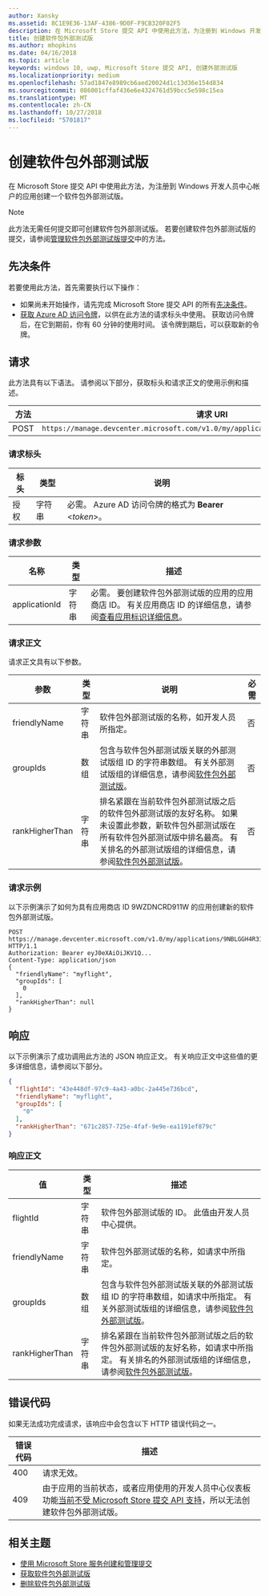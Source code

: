 ```yaml
---
author: Xansky
ms.assetid: 8C1E9E36-13AF-4386-9D0F-F9CB320F02F5
description: 在 Microsoft Store 提交 API 中使用此方法，为注册到 Windows 开发人员中心帐户的应用创建一个软件包外部测试版。
title: 创建软件包外部测试版
ms.author: mhopkins
ms.date: 04/16/2018
ms.topic: article
keywords: windows 10, uwp, Microsoft Store 提交 API, 创建外部测试版
ms.localizationpriority: medium
ms.openlocfilehash: 57ad1847e8989cb6aed20024d1c13d36e154d834
ms.sourcegitcommit: 086001cffaf436e6e4324761d59bcc5e598c15ea
ms.translationtype: MT
ms.contentlocale: zh-CN
ms.lasthandoff: 10/27/2018
ms.locfileid: "5701817"
---
```

# <a name="create-a-package-flight"></a>创建软件包外部测试版

在 Microsoft Store 提交 API 中使用此方法，为注册到 Windows 开发人员中心帐户的应用创建一个软件包外部测试版。

> [!NOTE]
> 此方法无需任何提交即可创建软件包外部测试版。 若要创建软件包外部测试版的提交，请参阅[管理软件包外部测试版提交](manage-flight-submissions.md)中的方法。

## <a name="prerequisites"></a>先决条件

若要使用此方法，首先需要执行以下操作：

* 如果尚未开始操作，请先完成 Microsoft Store 提交 API 的所有[先决条件](create-and-manage-submissions-using-windows-store-services.md#prerequisites)。
* [获取 Azure AD 访问令牌](create-and-manage-submissions-using-windows-store-services.md#obtain-an-azure-ad-access-token)，以供在此方法的请求标头中使用。 获取访问令牌后，在它到期前，你有 60 分钟的使用时间。 该令牌到期后，可以获取新的令牌。

## <a name="request"></a>请求

此方法具有以下语法。 请参阅以下部分，获取标头和请求正文的使用示例和描述。

| 方法 | 请求 URI                                                      |
|--------|------------------------------------------------------------------|
| POST    | ```https://manage.devcenter.microsoft.com/v1.0/my/applications/{applicationId}/flights``` |


### <a name="request-header"></a>请求标头

| 标头        | 类型   | 说明                                                                 |
|---------------|--------|-----------------------------------------------------------------------------|
| 授权 | 字符串 | 必需。 Azure AD 访问令牌的格式为 **Bearer** &lt;*token*&gt;。 |


### <a name="request-parameters"></a>请求参数

| 名称        | 类型   | 描述                                                                 |
|---------------|--------|-----------------------------------------------------------------------------|
| applicationId | 字符串 | 必需。 要创建软件包外部测试版的应用的应用商店 ID。 有关应用商店 ID 的详细信息，请参阅[查看应用标识详细信息](https://msdn.microsoft.com/windows/uwp/publish/view-app-identity-details)。  |


### <a name="request-body"></a>请求正文

请求正文具有以下参数。

|  参数  |  类型  |  说明  |  必需  |
|------|------|------|------|
|  friendlyName  |  字符串  |  软件包外部测试版的名称，如开发人员所指定。  |  否  |
|  groupIds  |  数组  |  包含与软件包外部测试版关联的外部测试版组 ID 的字符串数组。 有关外部测试版组的详细信息，请参阅[软件包外部测试版](https://msdn.microsoft.com/windows/uwp/publish/package-flights)。  |  否  |
|  rankHigherThan  |  字符串  |  排名紧跟在当前软件包外部测试版之后的软件包外部测试版的友好名称。 如果未设置此参数，新软件包外部测试版在所有软件包外部测试版中排名最高。 有关排名的外部测试版组的详细信息，请参阅[软件包外部测试版](https://msdn.microsoft.com/windows/uwp/publish/package-flights)。    |  否  |


### <a name="request-example"></a>请求示例

以下示例演示了如何为具有应用商店 ID 9WZDNCRD911W 的应用创建新的软件包外部测试版。

```syntax
POST https://manage.devcenter.microsoft.com/v1.0/my/applications/9NBLGGH4R315/flights HTTP/1.1
Authorization: Bearer eyJ0eXAiOiJKV1Q...
Content-Type: application/json
{
  "friendlyName": "myflight",
  "groupIds": [
    0
  ],
  "rankHigherThan": null
}

```

## <a name="response"></a>响应

以下示例演示了成功调用此方法的 JSON 响应正文。 有关响应正文中这些值的更多详细信息，请参阅以下部分。

```json
{
  "flightId": "43e448df-97c9-4a43-a0bc-2a445e736bcd",
  "friendlyName": "myflight",
  "groupIds": [
    "0"
  ],
  "rankHigherThan": "671c2857-725e-4faf-9e9e-ea1191ef879c"
}
```

### <a name="response-body"></a>响应正文

| 值      | 类型   | 描述                                                                                                                                                                                                                                                                         |
|------------|--------|----------------------------------------------------------------------------------------------------------------------------------------------------------------------------------------------------------------------------------------------------------------------------------------|
| flightId            | 字符串  | 软件包外部测试版的 ID。 此值由开发人员中心提供。  |
| friendlyName           | 字符串  | 软件包外部测试版的名称，如请求中所指定。   |  
| groupIds           | 数组  | 包含与软件包外部测试版关联的外部测试版组 ID 的字符串数组，如请求中所指定。 有关外部测试版组的详细信息，请参阅[软件包外部测试版](https://msdn.microsoft.com/windows/uwp/publish/package-flights)。   |
| rankHigherThan           | 字符串  | 排名紧跟在当前软件包外部测试版之后的软件包外部测试版的友好名称，如请求中所指定。 有关排名的外部测试版组的详细信息，请参阅[软件包外部测试版](https://msdn.microsoft.com/windows/uwp/publish/package-flights)。  |


## <a name="error-codes"></a>错误代码

如果无法成功完成请求，该响应中会包含以下 HTTP 错误代码之一。

| 错误代码 |  描述   |
|--------|------------------|
| 400  | 请求无效。 |
| 409  | 由于应用的当前状态，或者应用使用的开发人员中心仪表板功能[当前不受 Microsoft Store 提交 API 支持](create-and-manage-submissions-using-windows-store-services.md#not_supported)，所以无法创建软件包外部测试版。 |   


## <a name="related-topics"></a>相关主题

* [使用 Microsoft Store 服务创建和管理提交](create-and-manage-submissions-using-windows-store-services.md)
* [获取软件包外部测试版](get-a-flight.md)
* [删除软件包外部测试版](delete-a-flight.md)
